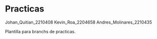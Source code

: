 # Practicas
Johan_Quitian_2210408
Kevin_Roa_2204658
Andres_Molinares_2210435

Plantilla para branchs de practicas.
